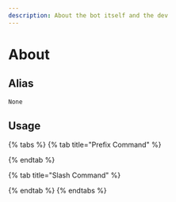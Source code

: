 ```yaml
---
description: About the bot itself and the dev
---
```


# About

## Alias

`None`

## Usage

{% tabs %}
{% tab title="Prefix Command" %}

{% endtab %}

{% tab title="Slash Command" %}

{% endtab %}
{% endtabs %}
